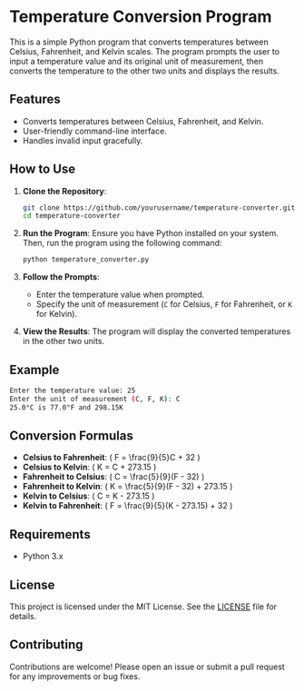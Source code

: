 # Temperature Conversion Program

This is a simple Python program that converts temperatures between Celsius, Fahrenheit, and Kelvin scales. The program prompts the user to input a temperature value and its original unit of measurement, then converts the temperature to the other two units and displays the results.

## Features

- Converts temperatures between Celsius, Fahrenheit, and Kelvin.
- User-friendly command-line interface.
- Handles invalid input gracefully.

## How to Use

1. **Clone the Repository**:
   ```bash
   git clone https://github.com/yourusername/temperature-converter.git
   cd temperature-converter
   ```

2. **Run the Program**:
   Ensure you have Python installed on your system. Then, run the program using the following command:
   ```bash
   python temperature_converter.py
   ```

3. **Follow the Prompts**:
   - Enter the temperature value when prompted.
   - Specify the unit of measurement (`C` for Celsius, `F` for Fahrenheit, or `K` for Kelvin).

4. **View the Results**:
   The program will display the converted temperatures in the other two units.

## Example

```bash
Enter the temperature value: 25
Enter the unit of measurement (C, F, K): C
25.0°C is 77.0°F and 298.15K
```

## Conversion Formulas

- **Celsius to Fahrenheit**: \( F = \frac{9}{5}C + 32 \)
- **Celsius to Kelvin**: \( K = C + 273.15 \)
- **Fahrenheit to Celsius**: \( C = \frac{5}{9}(F - 32) \)
- **Fahrenheit to Kelvin**: \( K = \frac{5}{9}(F - 32) + 273.15 \)
- **Kelvin to Celsius**: \( C = K - 273.15 \)
- **Kelvin to Fahrenheit**: \( F = \frac{9}{5}(K - 273.15) + 32 \)

## Requirements

- Python 3.x

## License

This project is licensed under the MIT License. See the [LICENSE](LICENSE) file for details.

## Contributing

Contributions are welcome! Please open an issue or submit a pull request for any improvements or bug fixes.
